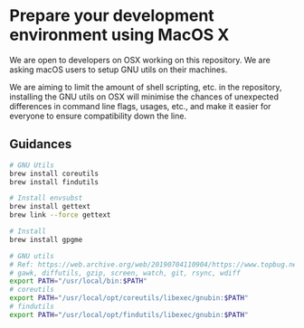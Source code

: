 # Prepare your development environment using MacOS X

We are open to developers on OSX working on this repository. We are asking
 macOS users to setup GNU utils on their machines.

We are aiming to limit the amount of shell scripting, etc. in the repository,
installing the GNU utils on OSX will minimise the chances of unexpected
differences in command line flags, usages, etc., and make it easier for
everyone to ensure compatibility down the line.

## Guidances

```bash
# GNU Utils
brew install coreutils
brew install findutils

# Install envsubst
brew install gettext
brew link --force gettext

# Install
brew install gpgme

# GNU utils
# Ref: https://web.archive.org/web/20190704110904/https://www.topbug.net/blog/2013/04/14/install-and-use-gnu-command-line-tools-in-mac-os-x
# gawk, diffutils, gzip, screen, watch, git, rsync, wdiff
export PATH="/usr/local/bin:$PATH"
# coreutils
export PATH="/usr/local/opt/coreutils/libexec/gnubin:$PATH"
# findutils
export PATH="/usr/local/opt/findutils/libexec/gnubin:$PATH"
```
